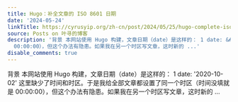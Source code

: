 ```yaml
---
title: Hugo：补全文章的 ISO 8601 日期
date: '2024-05-24'
linkTitle: https://cyrusyip.org/zh-cn/post/2024/05/25/hugo-complete-iso8601-date/
source: Posts on 叶寻的博客
description: '背景 本网站使用 Hugo 构建，文章日期（date）是这样的： 1 date: &#39;2020-10-02&#39; 这里缺少了时间和时区。于是我给全部文章都设置了同一个时区（时间没填就是
  00:00:00），但这个办法有隐患。如果我在另一个时区写文章，这时新的 ...'
disable_comments: true
---
```

背景 本网站使用 Hugo 构建，文章日期（date）是这样的： 1 date: &#39;2020-10-02&#39; 这里缺少了时间和时区。于是我给全部文章都设置了同一个时区（时间没填就是 00:00:00），但这个办法有隐患。如果我在另一个时区写文章，这时新的 ...